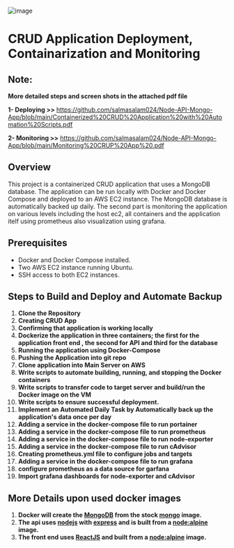 ![image](https://github.com/user-attachments/assets/570a55ad-37d1-4894-bba7-231e7e0498ee)

# CRUD Application Deployment, Containarization and Monitoring

## Note:
**More detailed steps and screen shots in the attached pdf file**

**1- Deploying >>** https://github.com/salmasalam024/Node-API-Mongo-App/blob/main/Containerized%20CRUD%20Application%20with%20Automation%20Scripts.pdf

**2- Monitoring >>** https://github.com/salmasalam024/Node-API-Mongo-App/blob/main/Monitoring%20CRUP%20App%20.pdf


## Overview
This project is a containerized CRUD application that uses a MongoDB database. The application can be run locally with Docker and Docker Compose and deployed to an AWS EC2 instance. The MongoDB database is automatically backed up daily.
The second part is monitoring the application on various levels including the host ec2, all containers and the application itelf using prometheus also visualization using grafana.

## Prerequisites
- Docker and Docker Compose installed.
- Two AWS EC2 instance running Ubuntu.
- SSH access to both EC2 instances.

## Steps to Build and Deploy and Automate Backup

1. **Clone the Repository**
1. **Creating CRUD App** 
2. **Confirming that application is working locally**
3. **Dockerize the application in three containers; the first for the application front end , the second for API and third for the database**
4. **Running the application using Docker-Compose**
5. **Pushing the Application into git repo** 
6. **Clone application into Main Server on AWS**
7. **Write scripts to automate building, running, and stopping the Docker containers**
8. **Write scripts to transfer code to target server and build/run the Docker image on the VM**
9. **Write scripts to  ensure successful deployment.**
10. **Implement an Automated Daily Task by Automatically back up the application's data once per day**
11. **Adding a service in the docker-compose file to run portainer**
12. **Adding a service in the docker-compose file to run prometheus**
13. **Adding a service in the docker-compose file to run node-exporter**
14. **Adding a service in the docker-compose file to run cAdvisor**
15. **Creating prometheus.yml file to configure jobs and targets**
16. **Adding a service in the docker-compose file to run grafana**
17. **configure prometheus as a data source for garfana**
18. **Import grafana dashboards for node-exporter and cAdvisor**

## More Details upon used docker images
1. **Docker will create the [MongoDB](https://www.mongodb.com/) from the stock [mongo](https://hub.docker.com/_/mongo) image.**
2. **The api uses [nodejs](https://nodejs.org/) with [express](http://expressjs.com/) and is built from a [node:alpine](https://hub.docker.com/_/node) image.**
3. **The front end uses [ReactJS](https://reactjs.org/) and built from a [node:alpine](https://hub.docker.com/_/node) image.**
